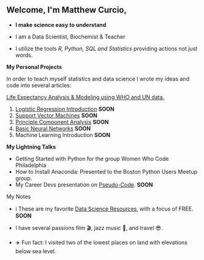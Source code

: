 ## Welcome, I'm Matthew Curcio, 

- **I make science easy to understand** 

- I am a Data Scientist, Biochemist & Teacher

- I utilize the tools *R, Python, SQL and Statistics* providing actions not just words.

**My Personal Projects**

In order to teach myself statistics and data science I wrote my ideas and code into several articles:

[Life Expectancy Analysis & Modeling using WHO and UN data.](https://github.com/mcc-us/Life_Expectancy_Analysis_Modeling)

1. [Logistic Regression Introduction]() **SOON**
1. [Support Vector Machines]() **SOON**
1. [Principle Component Analysis]() **SOON**
1. [Basic Neural Networks]() **SOON**
1. Machine Learning Introduction **SOON**


**My Lightning Talks**

- Getting Started with Python for the group Women Who Code Philadelphia
- How to Install Anaconda: Presented to the Boston Python Users Meetup group.
- My Career Devs presentation on [Pseudo-Code](). **SOON**


My Notes 

- :information_source: These are my favorite [Data Science Resources](), with a focus of FREE. **SOON**

- I have several passions film :clapper:, jazz music :saxophone:, and travel :sunglasses:.

- :airplane: Fun fact: I visited two of the lowest places on land with elevations below sea level.
